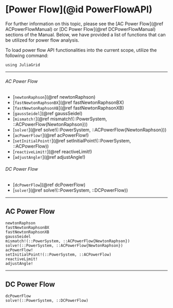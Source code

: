 # [Power Flow](@id PowerFlowAPI)
For further information on this topic, please see the [AC Power Flow](@ref ACPowerFlowManual) or [DC Power Flow](@ref DCPowerFlowManual) sections of the Manual. Below, we have provided a list of functions that can be utilized for power flow analysis.

To load power flow API functionalities into the current scope, utilize the following command:
```@example LoadApi
using JuliaGrid
```

---

###### AC Power Flow
* [`newtonRaphson`](@ref newtonRaphson)
* [`fastNewtonRaphsonBX`](@ref fastNewtonRaphsonBX)
* [`fastNewtonRaphsonXB`](@ref fastNewtonRaphsonXB)
* [`gaussSeidel`](@ref gaussSeidel)
* [`mismatch!`](@ref mismatch!(::PowerSystem, ::ACPowerFlow{NewtonRaphson}))
* [`solve!`](@ref solve!(::PowerSystem, ::ACPowerFlow{NewtonRaphson}))
* [`acPowerFlow!`](@ref acPowerFlow!)
* [`setInitialPoint!`](@ref setInitialPoint!(::PowerSystem, ::ACPowerFlow))
* [`reactiveLimit!`](@ref reactiveLimit!)
* [`adjustAngle!`](@ref adjustAngle!)

###### DC Power Flow
* [`dcPowerFlow`](@ref dcPowerFlow)
* [`solve!`](@ref solve!(::PowerSystem, ::DCPowerFlow))

---

## AC Power Flow
```@docs
newtonRaphson
fastNewtonRaphsonBX
fastNewtonRaphsonXB
gaussSeidel
mismatch!(::PowerSystem, ::ACPowerFlow{NewtonRaphson})
solve!(::PowerSystem, ::ACPowerFlow{NewtonRaphson})
acPowerFlow!
setInitialPoint!(::PowerSystem, ::ACPowerFlow)
reactiveLimit!
adjustAngle!
```

---

## DC Power Flow
```@docs
dcPowerFlow
solve!(::PowerSystem, ::DCPowerFlow)
```